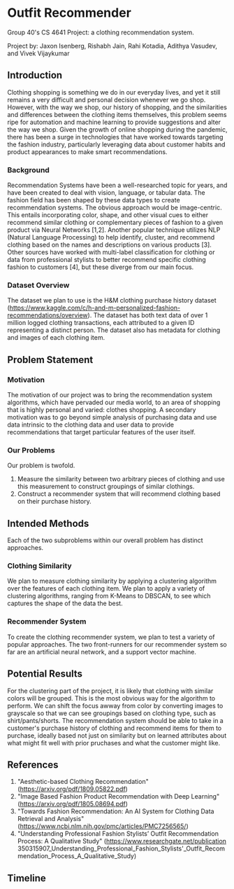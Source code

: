 # Outfit Recommender
Group 40's CS 4641 Project: a clothing recommendation system.

Project by: Jaxon Isenberg, Rishabh Jain, Rahi Kotadia, Adithya Vasudev, and Vivek Vijaykumar

## Introduction
Clothing shopping is something we do in our everyday lives, and yet it still remains a very difficult and personal decision whenever we go shop. However, with the way we shop, our history of shopping, and the similarities and differences between the clothing items themselves, this problem seems ripe for automation and machine learning to provide suggestions and alter the way we shop. Given the growth of online shopping during the pandemic, there has been a surge in technologies that have worked towards targeting the fashion industry, particularly leveraging data about customer habits and product appearances to make smart recommendations. 


### Background
Recommendation Systems have been a well-researched topic for years, and have been created to deal with vision, language, or tabular data. The fashion field has been shaped by these data types to create recommendation systems. The obvious approach would be image-centric. This entails incorporating color, shape, and other visual cues to either recommend similar clothing or complementary pieces of fashion to a given product via Neural Networks [1,2]. Another popular technique utilizes NLP (Natural Language Processing) to help identify, cluster, and recommend clothing based on the names and descriptions on various products [3]. Other sources have worked with multi-label classification for clothing or data from professional stylists to better recommend specific clothing fashion to customers [4], but these diverge from our main focus.

### Dataset Overview
The dataset we plan to use is the H&M clothing purchase history dataset (https://www.kaggle.com/c/h-and-m-personalized-fashion-recommendations/overview). The dataset has both text data of over 1 million logged clothing transactions, each attributed to a given ID representing a distinct person. The dataset also has metadata for clothing and images of each clothing item.

## Problem Statement

### Motivation
The motivation of our project was to bring the recommendation system algorithms, which have pervaded our media world, to an area of shopping that is highly personal and varied: clothes shopping. A secondary motivation was to go beyond simple analysis of purchasing data and use data intrinsic to the clothing data and user data to provide recommendations that target particular features of the user itself.

### Our Problems

Our problem is twofold. 
1. Measure the similarity between two arbitrary pieces of clothing and use this measurement to construct groupings of similar clothings. 
2. Construct a recommender system that will recommend clothing based on their purchase history. 

## Intended Methods
Each of the two subproblems within our overall problem has distinct approaches.

### Clothing Similarity
We plan to measure clothing similarity by applying a clustering algorithm over the features of each clothing item. We plan to apply a variety of clustering algorithms, ranging from K-Means to DBSCAN, to see which captures the shape of the data the best.

### Recommender System
To create the clothing recommender system, we plan to test a variety of popular approaches. The two front-runners for our recommender system so far are an artificial neural network, and a support vector machine. 

## Potential Results
For the clustering part of the project, it is likely that clothing with similar colors will be grouped. This is the most obvious way for the algorithm to perform. We can shift the focus awway from color by converting images to grayscale so that we can see groupings based on clothing type, such as shirt/pants/shorts. The recommendation system should be able to take in a customer's purchase history of clothing and recommend items for them to purchase, ideally based not just on similarity but on learned attributes about what might fit well with prior pruchases and what the customer might like. 

## References

1.  "Aesthetic-based Clothing Recommendation" (https://arxiv.org/pdf/1809.05822.pdf) 
2. "Image Based Fashion Product Recommendation with Deep Learning" (https://arxiv.org/pdf/1805.08694.pdf)
3. "Towards Fashion Recommendation: An AI System for Clothing Data Retrieval and Analysis" (https://www.ncbi.nlm.nih.gov/pmc/articles/PMC7256565/)
4. "Understanding Professional Fashion Stylists’ Outfit Recommendation Process: A Qualitative Study" (https://www.researchgate.net/publication 350315907_Understanding_Professional_Fashion_Stylists'_Outfit_Recommendation_Process_A_Qualitative_Study)


## Timeline
